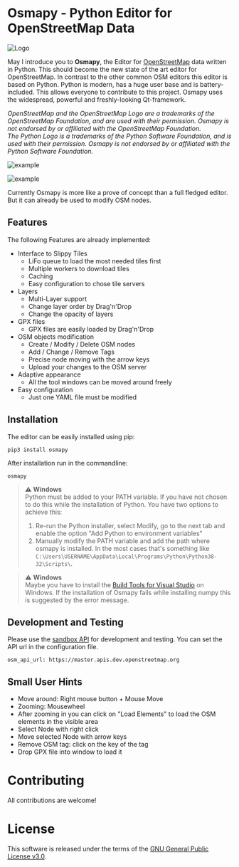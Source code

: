 # Osmapy - Python Editor for OpenStreetMap Data

![Logo](osmapy/assets/appicon.png)

May I introduce you to __Osmapy__, the Editor for [OpenStreetMap](https://www.openstreetmap.org) data written in Python.
This should become the new state of the art editor for OpenStreetMap.
In contrast to the other common OSM editors this editor is based on Python.
Python is modern, has a huge user base and is battery-included.
This allows everyone to contribute to this project.
Osmapy uses the widespread, powerful and freshly-looking Qt-framework.

*OpenStreetMap and the OpenStreetMap Logo are a trademarks of the OpenStreetMap Foundation, and are used with their permission. Osmapy is not endorsed by or affiliated with the OpenStreetMap Foundation.  
The Python Logo is a trademarks of the Python Software Foundation, and is used with their permission. Osmapy is not endorsed by or affiliated with the Python Software Foundation.*

![example](examples/example.png)

![example](examples/example2.png)

Currently Osmapy is more like a prove of concept than a full fledged editor.
But it can already be used to modify OSM nodes.

## Features
The following Features are already implemented:
 * Interface to Slippy Tiles
    * LiFo queue to load the most needed tiles first
    * Multiple workers to download tiles
    * Caching
    * Easy configuration to chose tile servers
 * Layers
    * Multi-Layer support
    * Change layer order by Drag'n'Drop
    * Change the opacity of layers
 * GPX files
    * GPX files are easily loaded by Drag'n'Drop
 * OSM objects modification
    * Create / Modify / Delete OSM nodes
    * Add / Change / Remove Tags
    * Precise node moving with the arrow keys
    * Upload your changes to the OSM server
 * Adaptive appearance
    * All the tool windows can be moved around freely
 * Easy configuration
    * Just one YAML file must be modified

## Installation

The editor can be easily installed using pip:
```
pip3 install osmapy
``` 

After installation run in the commandline:
```
osmapy
```

> :warning: **Windows**  
> Python must be added to your PATH variable. If you have not chosen to do this while the installation of Python.
> You have two options to achieve this:  
> 1. Re-run the Python installer, select Modify, go to the next tab and enable the option "Add Python to environment variables"
> 2. Manually modify the PATH variable and add the path where osmapy is installed. In the most cases that's something like
> `C:\Users\USERNAME\AppData\Local\Programs\Python\Python38-32\Scripts\`. 

> :warning: **Windows**  
> Maybe you have to install the [Build Tools for Visual Studio](https://visualstudio.microsoft.com/downloads/) on Windows.
> If the installation of Osmapy fails while installing numpy this is suggested by the error message.


## Development and Testing

Please use the [sandbox API](https://master.apis.dev.openstreetmap.org) for development and testing. You can set the API url in the configuration file.
```
osm_api_url: https://master.apis.dev.openstreetmap.org
```
    
## Small User Hints

 - Move around: Right mouse button + Mouse Move
 - Zooming: Mousewheel
 - After zooming in you can click on "Load Elements" to load the OSM elements in the visible area
 - Select Node with right click
 - Move selected Node with arrow keys
 - Remove OSM tag: click on the key of the tag
 - Drop GPX file into window to load it
 
# Contributing
All contributions are welcome!

# License
This software is released under the terms of the [GNU General Public License v3.0](LICENSE).
 
